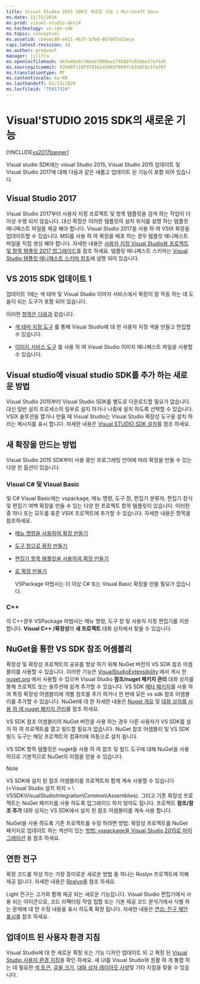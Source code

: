 ```yaml
---
title: Visual Studio 2015 SDK의 새로운 기능 | Microsoft Docs
ms.date: 11/15/2016
ms.prod: visual-studio-dev14
ms.technology: vs-ide-sdk
ms.topic: conceptual
ms.assetid: c64aac80-a411-463f-b7bd-8b7607a52ece
caps.latest.revision: 14
ms.author: gregvanl
manager: jillfra
ms.openlocfilehash: d47e40a5c38eeb7898aa179282fa55bbe17ef1d5
ms.sourcegitcommit: 939407118f978162a590379997cb33076c57a707
ms.translationtype: MT
ms.contentlocale: ko-KR
ms.lasthandoff: 01/13/2020
ms.locfileid: "75917324"
---
```

# <a name="what39s-new-in-the-visual-studio-2015-sdk"></a>Visual&#39;STUDIO 2015 SDK의 새로운 기능
[!INCLUDE[vs2017banner](../includes/vs2017banner.md)]

Visual studio SDK에는 visual Studio 2015, Visual Studio 2015 업데이트 및 Visual Studio 2017에 대해 다음과 같은 새롭고 업데이트 된 기능이 포함 되어 있습니다.

## <a name="visual-studio-2017"></a>Visual Studio 2017

Visual Studio 2017부터 사용자 지정 프로젝트 및 항목 템플릿을 검색 하는 작업이 더 이상 수행 되지 않습니다. 대신 확장은 이러한 템플릿의 설치 위치를 설명 하는 템플릿 매니페스트 파일을 제공 해야 합니다. Visual Studio 2017을 사용 하 여 VSIX 확장을 업데이트할 수 있습니다. MSI를 사용 하 여 확장을 배포 하는 경우 템플릿 매니페스트 파일을 직접 생성 해야 합니다. 자세한 내용은 [사용자 지정 Visual Studio용 프로젝트 및 항목 템플릿 2017 업그레이드](/visualstudio/extensibility/upgrading-custom-project-and-item-templates-for-visual-studio-2017?view=vs-2015)를 참조 하세요. 템플릿 매니페스트 스키마는 [Visual Studio 템플릿 매니페스트 스키마 참조](/visualstudio/extensibility/visual-studio-template-manifest-schema-reference)에 설명 되어 있습니다.

## <a name="vs-2015-sdk-update-1"></a>VS 2015 SDK 업데이트 1
 업데이트 1에는 색 테마 및 Visual Studio 이미지 서비스에서 확장이 잘 작동 하는 데 도움이 되는 도구가 포함 되어 있습니다.

 이러한 [항목은 다음과](../extensibility/internals/vssdk-utilities.md) 같습니다.

- [색 테마 지정 도구](../extensibility/internals/color-theming-tools.md) 를 통해 Visual Studio에 대 한 사용자 지정 색을 만들고 편집할 수 있습니다.

- [이미지 서비스 도구](../extensibility/internals/image-service-tools.md) 를 사용 하 여 Visual Studio 이미지 매니페스트 파일을 사용할 수 있습니다.

## <a name="new-way-to-add-the-visual-studio-sdk-to-visual-studio"></a>Visual studio에 visual studio SDK를 추가 하는 새로운 방법
 Visual Studio 2015부터 Visual Studio SDK를 별도로 다운로드할 필요가 없습니다. 대신 일반 설치 프로세스의 일부로 설치 하거나 나중에 설치 하도록 선택할 수 있습니다. VSIX 솔루션을 열거나 만들 때 Visual Studio는 Visual Studio 확장성 도구을 설치 하 라는 메시지를 표시 합니다. 자세한 내용은 [Visual STUDIO SDK 설치](../extensibility/installing-the-visual-studio-sdk.md)를 참조 하세요.

## <a name="new-ways-of-creating-extensions"></a>새 확장을 만드는 방법
 Visual Studio 2015 SDK부터 사용 중인 프로그래밍 언어에 따라 확장을 만들 수 있는 다양 한 옵션이 있습니다.

### <a name="visual-c-and-visual-basic"></a>Visual C# 및 Visual Basic
 및 C# Visual Basic에는 vspackage, 메뉴 명령, 도구 창, 편집기 분류자, 편집기 장식 및 편집기 여백 확장을 만들 수 있는 다양 한 프로젝트 항목 템플릿이 있습니다. 이러한 중 하나 또는 모두를 표준 VSIX 프로젝트에 추가할 수 있습니다. 자세한 내용은  항목을 참조하세요.

- [메뉴 명령을 사용하여 확장 만들기](../extensibility/creating-an-extension-with-a-menu-command.md)

- [도구 창으로 확장 만들기](../extensibility/creating-an-extension-with-a-tool-window.md)

- [편집기 항목 템플릿을 사용하여 확장 만들기](../extensibility/creating-an-extension-with-an-editor-item-template.md)

- [로 확장 만들기](../extensibility/creating-an-extension-with-a-vspackage.md)

     VSPackage 마법사는 더 이상 C# 또는 Visual Basic 확장을 만들 필요가 없습니다.

### <a name="c"></a>C++
 의 C++경우 VSPackage 마법사는 메뉴 명령, 도구 창 및 사용자 지정 편집기를 지원 합니다. **Visual C++ /확장성**의 **새 프로젝트** 대화 상자에서 찾을 수 있습니다.

## <a name="vs-sdk-reference-assemblies-via-nuget"></a>NuGet을 통한 VS SDK 참조 어셈블리
 확장성 및 확장성 프로젝트의 공유를 향상 하기 위해 NuGet 버전의 VS SDK 참조 어셈블리를 사용할 수 있습니다.  이러한 기능은 [VisualStudioExtensibility](https://www.nuget.org/profiles/VisualStudioExtensibility) 에서 게시 한 [nuget.org](https://www.nuget.org/) 에서 사용할 수 있으며 Visual Studio **참조/nuget 패키지 관리** 대화 상자를 통해 프로젝트 또는 솔루션에 쉽게 추가할 수 있습니다. VS SDK [메타 패키지](https://www.nuget.org/packages/VSSDK_Reference_Assemblies)를 사용 하 여 특정 확장성 어셈블리에 개별 참조를 추가 하거나 한 번에 모든 vs sdk 참조 어셈블리를 추가할 수 있습니다. NuGet에 대 한 자세한 내용은 [Nuget 개요](/nuget/) 및 [대화 상자를 사용 하 여 nuget 패키지 관리](/nuget/consume-packages/install-use-packages-visual-studio)를 참조 하세요.

 VS SDK 참조 어셈블리의 NuGet 버전을 사용 하는 경우 다른 사용자가 VS SDK를 설치 하 여 프로젝트를 열고 빌드할 필요가 없습니다.  NuGet 참조 어셈블리 및 VS SDK 빌드 도구는 해당 프로젝트의 컴퓨터에 자동으로 설치 됩니다.

 VS SDK 항목 템플릿은 nuget을 사용 하 여 참조 및 빌드 도구에 대해 NuGet을 사용 하므로 기본적으로 NuGet의 이점을 얻을 수 있습니다.

> [!NOTE]
> VS SDK에 설치 된 참조 어셈블리를 프로젝트와 함께 계속 사용할 수 있습니다 (\<Visual Studio 설치 위치 > \ VSSDK\VisualStudioIntegration\Common\Assemblies). 그리고 기존 확장성 프로젝트는 NuGet 패키지를 사용 하도록 업그레이드 하지 않아도 됩니다.  프로젝트 **참조/참조 추가** 대화 상자는 VS SDK에서 설치 된 참조 어셈블리를 계속 사용 합니다.
>
> NuGet을 사용 하도록 기존 프로젝트를 수정 하려면 방법: 확장성 프로젝트를 NuGet 패키지로 업데이트 하는 섹션이 있는 [방법: vspackage을 Visual Studio 2015로 마이그레이션](../extensibility/how-to-migrate-extensibility-projects-to-visual-studio-2015.md) 을 참조 하세요.

## <a name="light-bulbs"></a>연한 전구
 확장 코드를 작성 하는 가장 흥미로운 새로운 방법 중 하나는 Roslyn 프로젝트에 의해 제공 됩니다. 자세한 내용은 [Roslyn](https://github.com/dotnet/Roslyn)를 참조 하세요.

 Light 전구는 고가와 함께 제공 되는 새로운 기능입니다. Visual Studio 편집기에서 사용 되는 아이콘으로, 코드 리팩터링 작업 집합 또는 기본 제공 코드 분석기에서 식별 하는 문제에 대 한 수정 내용을 표시 하도록 확장 됩니다. 자세한 내용은 [연습: 전구 제안 표시](../extensibility/walkthrough-displaying-light-bulb-suggestions.md)를 참조 하세요.

## <a name="updated-user-experience-guidelines"></a>업데이트 된 사용자 환경 지침
 Visual Studio에 대 한 새로운 확장 또는 기능 디자인 업데이트 되 고 확장 된 [Visual Studio 사용자 환경 지침](../extensibility/ux-guidelines/visual-studio-user-experience-guidelines.md)을 확인 하세요.  새 UI를 Visual Studio와 원활 하 게 통합 하는 데 필요한 [색 토큰](../extensibility/ux-guidelines/shared-colors-for-visual-studio.md), [글꼴 크기](../extensibility/ux-guidelines/fonts-and-formatting-for-visual-studio.md), [대화 상자 레이아웃 사양](../extensibility/ux-guidelines/layout-for-visual-studio.md)및 기타 지침을 찾을 수 있습니다.
